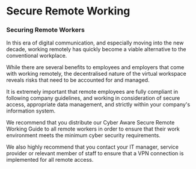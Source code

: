# Secure Remote Working
### Securing Remote Workers

In this era of digital communication, and especially moving into the new decade, working remotely has quickly become a viable alternative to the conventional workplace.

While there are several benefits to employees and employers that come with working remotely, the decentralised nature of the virtual workspace reveals risks that need to be accounted for and managed.

It is extremely important that remote employees are fully compliant in following company guidelines, and working in consideration of secure access, appropriate data management, and strictly within your company's information system.

We recommend that you distribute our Cyber Aware Secure Remote Working Guide to all remote workers in order to ensure that their work environment meets the minimum cyber security requirements.

We also highly recommend that you contact your IT manager, service provider or relevant member of staff to ensure that a VPN connection is implemented for all remote access.